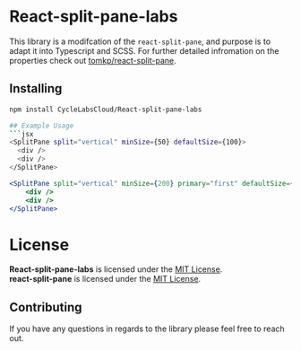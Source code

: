 # React-split-pane-labs

This library is a modifcation of the `react-split-pane`, and purpose is to adapt it into Typescript and SCSS. For further detailed infromation on the properties check out [tomkp/react-split-pane](https://github.com/tomkp/react-split-pane).  

## Installing

````sh
npm install CycleLabsCloud/React-split-pane-labs

## Example Usage
```jsx
<SplitPane split="vertical" minSize={50} defaultSize={100}>
  <div />
  <div />
</SplitPane>
````
```jsx
<SplitPane split="vertical" minSize={200} primary="first" defaultSize={'75%'}>
    <div />
    <div />
</SplitPane>
```

# License
**React-split-pane-labs** is licensed under the [MIT License](http://opensource.org/licenses/MIT).<br>
**react-split-pane** is licensed under the [MIT License](http://opensource.org/licenses/MIT).<br>

## Contributing
If you have any questions in regards to the library please feel free to reach out.
